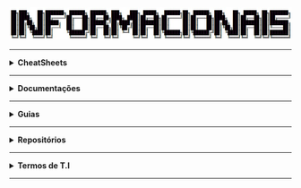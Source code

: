 <div align="Center"> 
<a 
  href="https://github.com/n3ur0cr45h/Informacionais/blob/main/Informacionais.jpg"> <img src="https://raw.githubusercontent.com/n3ur0cr45h/Informacionais/main/Informacionais.jpg">
</a>
</div>

----

<details>
  <summary><b> CheatSheets </b></summary>
<div align="Center"> 
<br>

| Título | Descrição | URL |
|--------|-----------|-----|
| OWASP Deserialization Cheat Sheet                      | Fornece práticas recomendadas e medidas de segurança para proteger sistemas contra vulnerabilidades de desserialização. | [Link](https://cheatsheetseries.owasp.org/cheatsheets/Deserialization_Cheat_Sheet.html) |
| OWASP XML External Entity (XXE) Prevention Cheat Sheet | Oferece técnicas e melhores práticas para prevenir vulnerabilidades de XML External Entity (XXE). | [Link](https://github.com/OWASP/CheatSheetSeries/blob/master/cheatsheets/XML_External_Entity_Prevention_Cheat_Sheet.md) |
| PentestMonkey Reverse Shell Cheat Sheet                | Fornece exemplos de como criar shells reversos em diversos sistemas operacionais, usados em testes de penetração. | [Link](https://web.archive.org/web/20200901140719/http://pentestmonkey.net/cheat-sheet/shells/reverse-shell-cheat-sheet) |
| PayloadsAllTheThings Command Injection Payload List    | Repositório com payloads para explorar falhas de injeção de comandos.                                             | [Link](https://github.com/payloadbox/command-injection-payload-list) |
| OWASP Password Storage Cheat Sheet | Diretrizes sobre como armazenar senhas de forma segura, incluindo técnicas de hashing seguro.                                         | [Link](https://cheatsheetseries.owasp.org/cheatsheets/Password_Storage_Cheat_Sheet.html) |
| PayloadsAllTheThings Reverse Shell Cheat Sheet          | Fornece um conjunto de exemplos de payloads de reverse shell para testes de penetração.                          | [Link](https://github.com/swisskyrepo/PayloadsAllTheThings/blob/master/Methodology%20and%20Resources/Reverse%20Shell%20Cheatsheet.md) |

</div> 
</details>

----

<details>
  <summary><b> Documentações </b></summary>
<div align="Center"> 
<br>

| Título                                | Descrição                                                                              | URL |
|---------------------------------------|----------------------------------------------------------------------------------------|---------------------------------------------------------------------------|
| Como o HTTPS Funciona                 | Explica como o HTTPS funciona e a segurança envolvida.                                 | [Link](https://robertheaton.com/2014/03/27/how-does-https-actually-work/) |
| Comunicação entre PC e Celular        | Guia sobre como usar o Android Debug Bridge (ADB) para comunicação entre PC e celular. | [Link](https://developer.android.com/tools/adb)                           |
| Modificar Fontes de Aplicativos       | Como usar o Android Studio para modificar fontes em aplicativos Android.               | [Link](https://developer.android.com/studio/)                             |
| Engenharia Reversa de APK's           | Ferramenta para engenharia reversa de APK's para análise de segurança.                 | [Link](https://apktool.org/)                                              |
| Desenvolvimento de API                | Ferramenta para o design, documentação e testes de APIs.                               | [Link](https://swagger.io/)                                               |
| Wfuzz                                 | Ferramenta para fuzzing de web applications, muito usada em testes de segurança.       | [Link](https://wfuzz.readthedocs.io/en/latest/)                           |

</div> 
</details>

----

<details>
  <summary><b> Guias </b></summary>
<div align="Center"> 
<br>

| Título                              | Descrição                                                                                                            | URL                                                                                         | 
| ------------------------------------| ---------------------------------------------------------------------------------------------------------------------| --------------------------------------------------------------------------------------------| 
| OWASP Code Review Guide             | Práticas de revisão para códigos-fonte, identificando e corrigindo vulnerabilidades de segurança em aplicações.      | [Link](https://owasp.org/www-project-code-review-guide/)                                    | 
| OWASP PHP Object Injection          | Explica sobre a vulnerabilidade de Injeção de Objetos PHP e como mitigá-la em aplicações.                            | [Link](https://owasp.org/www-community/vulnerabilities/PHP_Object_Injection)                | 
| OWASP Mobile Security Testing Guide | Guia de testes de segurança para aplicações móveis, abordando técnicas e ferramentas para mitigar vulnerabilidades.  | [Link](https://github.com/OWASP/owasp-mastg)                                                | 
| OWASP Web Security Testing Guide    | Documento com práticas e testes de segurança para aplicações web, abordando diferentes tipos de ameaças.             | [Link](https://github.com/OWASP/wstg/)                                                      | 
| Android Manifest Guide              | Guia oficial para trabalhar com o arquivo AndroidManifest.xml, configurando as permissões e componentes da aplicação.| [Link](https://developer.android.com/guide/topics/manifest/manifest-intro)                  | 

</div> 
</details>

----

<details>
  <summary><b> Repositórios </b></summary>
<div align="Center"> 
<br>

| Título                           | Descrição                                                                            | URL                                                                                      |  
|----------------------------------|------------------------------------------------------------------------------------- |------------------------------------------------------------------------------------------|  
| HashiCorp Vault                  | Sistema de gerenciamento de segredos para proteger dados sensíveis                   | [Link](https://github.com/hashicorp/vault/) |  
| Duo Labs Secret Bridge           | Ferramenta para auxiliar na integração segura de segredos e dados sensíveis          | [Link](https://github.com/duo-labs/secret-bridge/) |  
| Pastebin Scraper                 | Ferramenta para buscar dados expostos no Pastebin                                    | [Link](https://github.com/streaak/pastebin-scraper/) |  
| TruffleHog                       | Ferramenta de segurança que pesquisa repositórios Git para segredos expostos como chaves de API e credenciais. | [Link](https://github.com/trufflesecurity/trufflehog) |  
| Gitleaks                         | Ferramenta para escanear repositórios Git em busca de segredos expostos e dados sensíveis. | [Link](https://github.com/gitleaks/gitleaks) |  
| LinEnum                          | Script para escaneamento e coleta de informações de segurança sobre sistemas Linux. | [Link](https://github.com/rebootuser/LinEnum/blob/master/LinEnum.sh) |  
| LinkFinder                       | Ferramenta para encontrar links e URLs em arquivos JavaScript.                      | [Link](https://github.com/GerbenJavado/LinkFinder/) |  
| Objection                        | Framework de segurança para manipular e explorar apps móveis, com foco em bypass de segurança. | [Link](https://github.com/sensepost/objection/) |  
| GTFOBins                         | Repositório de comandos úteis para explorar sistemas, com foco em bypasses e técnicas de escalonamento de privilégios. | [Link](https://gtfobins.github.io/) |  
| Mobile Security Framework (MobSF)| Framework para análise de segurança de aplicações móveis, incluindo avaliação de risco e vulnerabilidades. | [Link](https://github.com/MobSF/Mobile-Security-Framework-MobSF/) |  
| GraphQL Playground               | Interface de desenvolvimento para testar e explorar APIs GraphQL.                   | [Link](https://github.com/graphql/graphql-playground/) |  
| American Fuzzy Lop (AFL)         | Ferramenta de fuzzing para detectar falhas de segurança em softwares.               | [Link](https://github.com/google/AFL/) |  
| Wfuzz                            | Ferramenta de fuzzing para testar aplicações web em busca de vulnerabilidades.      | [Link](https://github.com/xmendez/wfuzz/) |  
| Big List of Naughty Strings      | Lista de strings potencialmente perigosas, usadas para testar segurança de aplicações. | [Link](https://github.com/minimaxir/big-list-of-naughty-strings/) |  
| FuzzDB                           | Repositório contendo dicionários e payloads para testes de fuzzing, usados em segurança de aplicativos e infraestrutura. | [Link](https://github.com/fuzzdb-project/fuzzdb/) |  
| Sublist3r                        | Ferramenta para realizar reconhecimento de subdomínios na web.                      | [Link](https://github.com/aboul3la/Sublist3r/) |  
| FFUF                             | Ferramenta de fuzzing para realizar ataques de força bruta em diretórios e arquivos web. | [Link](https://github.com/ffuf/ffuf) |  
| Command Injection Payload List   | Lista de payloads para ataques de injeção de comandos em sistemas.                  | [Link](https://github.com/payloadbox/command-injection-payload-list) |  
| WhatBreach                       | Ferramenta para verificar vazamentos de dados e credenciais em diferentes fontes.   | [Link](https://github.com/Ekultek/WhatBreach) |  
| LeakLooker                       | Ferramenta para detectar dados sensíveis e credenciais expostas em repositórios.    | [Link](https://github.com/woj-ciech/LeakLooker) |  
| Buster                           | Ferramenta para automação de resolução de CAPTCHA, especialmente usada em testes de segurança. | [Link](https://github.com/sham00n/buster) |  
| Scavenger                        | Ferramenta de segurança para escanear e identificar informações sensíveis e vulnerabilidades em repositórios. | [Link](https://github.com/rndinfosecguy/Scavenger) |  
| Pwndb                            | Banco de dados de credenciais comprometidas, utilizado para verificar vazamentos de dados. | [Link](https://github.com/davidtavarez/pwndb) |  
| Social Engineer Toolkit          | Conjunto de ferramentas para realizar ataques de engenharia social e testes de segurança em organizações. | [Link](https://github.com/trustedsec/social-engineer-toolkit) |  
| BeEF (Browser Exploitation Framework) | Framework para exploração de navegadores com foco em atacar vulnerabilidades de segurança na web. | [Link](https://github.com/beefproject/beef) |  
| Sysmon Config                    | Configurações para monitoramento e coleta de dados do Sysmon para análise de segurança. | [Link](https://github.com/SwiftOnSecurity/sysmon-config) |  
| SysmonConfig Export              | Configuração XML do Sysmon para exportação e análise.                               | [Link](https://github.com/ion-storm/sysmon-config/blob/develop/sysmonconfig-export.xml) |  
| qBittorrent Base32 to Base16     | Guia para converter hashes base32 para base16 no qBittorrent.                       | [Link](https://github.com/qbittorrent/qBittorrent/wiki/How-to-convert-base32-to-base16-info-hashes) |

</div> 
</details>

----

<details>
  <summary><b> Termos de T.I </b></summary>
<div align="Center"> 
<br>

| Sigla / Termo                 | Descrição                                                                                                                                              |
|-------------------------------|--------------------------------------------------------------------------------------------------------------------------------------------------------|
| AC                             | Corrente Alternada (Energia fornecida através da rede elétrica)                                                                                       |
| ACLs                           | Access Control List                                                                                                                                   |
| ADK                            | Assessment and Deployment Kit - Ferramentas que ajudam os profissionais de TI a implantarem e gerenciarem sistemas operacionais                        |
| ADS                            | Alternate Data Stream                                                                                                                                  |
| AJAX                           | Asynchronous JavaScript                                                                                                                                 |
| APIPA                          | Automatic Private IP Addressing - Quando um cliente não consegue acessar o DHCP, ele se atribui um IP                                                |
| ARM                            | Advanced Risc Machine                                                                                                                                  |
| ARP                            | Address Resolution Protocol                                                                                                                            |
| ASCII                          | American Standard Code for Information Interchange                                                                                                    |
| ATA                            | Advanced Technology Attachment - Padrão de interface para conexão de dispositivos de armazenamento.                                                  |
| AWS                            | Amazon Web Services                                                                                                                                     |
| BAM                            | Background Activity Monitor - Rastreia e gerencia os processos executados em segundo plano                                                            |
| BCP                            | Business Continuity Plan - Sistema de prevenção e recuperação de potenciais ameaças para uma organização                                             |
| BGP                            | Border Gateway Protocol - Gerencia o roteamento dos pacotes entre roteadores - de rede em rede                                                        |
| BIA                            | Business Impact Analysis - Processo que determina e avalia os efeitos potenciais de uma interrupção para operações críticas de negócios                |
| BIOS                           | Basic Input Output System                                                                                                                              |
| BMC                            | Baseboard Management Controller - Controlador que permite o gerenciamento remoto de hardware                                                           |
| BSoD                           | Blue Screen of Death                                                                                                                                   |
| BTU                            | British Thermal Units - Unidade de energia usada para quantificar calor                                                                              |
| BYOD                           | Bring Your Own Device - Funcionários podem usar seus próprios dispositivos pessoais para trabalhar                                                    |
| Botnet                         | Máquinas comprometidas onde o atacante as manipula através de C2 para atacar (DDoS)                                                                   |
| CAPEX                          | Capital Expenditures                                                                                                                                   |
| CAS                            | Column Access Strobe                                                                                                                                   |
| CDP                            | Continuous Data Protection - Sistema de backup e recuperação que garante que os dados são copiados em tempo real                                      |
| CISC                           | Complex Instruction Set Computing                                                                                                                     |
| CMOS                           | Complementary Metal Oxide Semiconductor                                                                                                                |
| CMS                            | Content Management Service                                                                                                                             |
| COOP                           | Continuity of Operations - Prontidão para continuar performando trabalhos importantes, mesmo quando atingido por um evento negativo                   |
| CRU                            | Customer Replaceable Units - Peças facilmente trocáveis pelo cliente                                                                                  |
| CSP                            | Cloud Service Provider                                                                                                                                  |
| DAI                            | Dynamic Address Inspection - Configuração que previne spoofing de endereços na camada 2                                                                |
| DAM                            | Desktop Activity Moderator - Rastreia e registra as atividades do usuário no computador                                                               |
| DAS                            | Direct Attached Storage - Armazenamento conectado diretamente no servidor                                                                             |
| DC                             | Direct Current (Corrente Direta) - Energia fornecida através de baterias                                                                              |
| DC (Servidor)                  | Domain Controller - Processa requisições para autenticar usuários dentro do domínio de rede                                                           |
| DDR                            | Double Data Rate                                                                                                                                       |
| DDoS                           | Distributed Denial of Service - Vários zumbis inundando o alvo para desestabilizá-lo                                                                  |
| DFIR                           | Digital Forensics and Incident Response - Campo que coleciona artefatos de dispositivos digitais para investigar incidentes                             |
| DFSR                           | Distributed File System Replication - Serviço que sincroniza conteúdo de pastas entre servidores                                                      |
| DHCP                           | Dynamic Host Configuration Protocol                                                                                                                    |
| DMA                            | Direct Memory Access - Tecnologia que permite hardwares transferirem dados entre si sem envolver a CPU                                                |
| DNS                            | Domain Name Service                                                                                                                                     |
| DR                             | Disaster Recovery                                                                                                                                       |
| DRAM                           | Dynamic RAM                                                                                                                                           |
| DRM                            | Digital Rights Management - Tecnologia que gerencia e controla dados de usuários não autorizados. (proteção a direitos)                                |
| DS                             | Directory Service - Um banco de dados centralizado na rede, que pode conter pastas compartilhadas, usuários, grupos e etc...                             |
| DSC                            | Desired State Configuration                                                                                                                             |
| DSRM                           | Directory Services Restore Mode                                                                                                                         |
| DoD                            | Department of Defense                                                                                                                                   |
| DoS                            | Denial of Service - Inundação de pacotes para desestabilizar o alvo                                                                                   |
| ECC                            | Error Correcting Code                                                                                                                                   |
| EDR                            | EndPoint Detection and Response                                                                                                                         |
| ESD                            | Electrostatic Discharge - Descarga Eletrostática - Transferência de carga entre dois corpos com diferentes potenciais elétricos                        |
| ESE (Banco de Dados / Sistema Operacional) | Extensible Storage Device                                                                                                                              |
| FAT                            | File Allocation Table - Sistema de Arquivos do Windows, não sendo o padrão mais usado                                                                  |
| FC                             | Fibre Channel - Tecnologia de rede de alta velocidade usada principalmente em armazenamento em rede                                                   |
| FRU                            | Field Replaceable Unit - Peças trocáveis por técnicos/profissionais                                                                                   |
| FTP                            | File Transfer Protocol                                                                                                                                  |
| GPO                            | Group Policy Object - Conjunto de configurações de política de grupo no Windows                                                                        |
| GPT                            | Guid Partition Table                                                                                                                                   |
| GPU                            | Graphical Processing Unit                                                                                                                                 |
| HA                             | High Availability                                                                                                                                       |
| HBA                            | Host Bus Adapter - Adaptador para adicionar mais conexões buses no computador                                                                          |
| HCL                            | Hardware Compatibility Lists - Providencia detalhes sobre hardwares específicos suportados por um SO servidor                                          |
| HDD                            | Hard Disk Drive - Disco rígido, dispositivo de armazenamento de dados magnéticos.                                                                    |
| HID                            | Human Interface Devices - Dispositivos como teclados, mouses...                                                                                       |
| HSM                            | Hierarchical Storage Management - Sistema de gerenciamento de armazenamento hierárquico                                                                |
| HTTP                           | HyperText Transfer Protocol 80 - Protocolo usado na comunicação entre navegador e web server, transfere dados em texto claro                           |
| HTTPS                          | HyperText Transfer Protocol Secure 443 - Utiliza SSL e TLS para criptografar dados e transferir as informações entre navegador e server                |
| HVAC                           | Heating / Ventilation / Air Conditioning                                                                                                               |
| Hypervisor                     | Virtualization Software                                                                                                                                 |
| IC                             | Integrated Circuits - Circuito feito de componentes eletrônicos, como resistores, capacitores e transistores                                            |
| IDE                            | Integrated Drive Electronics - Interface antiga para conexão de dispositivos de armazenamento.                                                        |
| IDF                            | Intermediary Distribution Frame                                                                                                                         |
| IEEE                           | Institute of Electrical and Electronics Engineers                                                                                                       |
| IMAP (E-Mail)                  | Internet Message Access Protocol                                                                                                                       |
| IOPS                           | Input / Output Operations per Second                                                                                                                   |
| IP                             | Internet Protocol                                                                                                                                      |
| IP KVM                         | IP Keyboard, Video, Mouse - Permite controle remoto de um computador ou servidor através da rede                                                     |
| IPMI                           | Intelligent Platform Management Interface - Interface para gerenciamento remoto de hardware de servidores                                              |
| IPSec                          | Internet Protocol Security                                                                                                                             |
| ISO                            | Open Source Interconnection                                                                                                                             |
| IoT                            | Internet of Things                                                                                                                                      |
| JSON                           | JavaScript Object Notation                                                                                                                              |
| KMS                            | Key Management Service - Permite as empresas licenciarem softwares windows dentro da rede                                                             |
| KQL                            | Kibana Query Language                                                                                                                                   |
| KVM                            | Keyboard, Video, Mouse                                                                                                                                  |
| KVM Switch                     | Switch que permite conectar um conjunto de periféricos para controlar múltiplas máquinas                                                                |
| LDAP                           | Lightweight Directory Access Protocol - Protocolo que permite acessar recursos dentro de uma rede                                                     |
| LFF                            | Large Form Factor - Fator de forma grande, geralmente usado para discos rígidos.                                                                       |
| LOLBAS                   | Living Off The Land Binaries, Scripts and Libraries                                                                                                   |
| LOM                       | Lights-Out Management - Tecnologia que permite a administração remota de servidores mesmo quando desligados.                                          |
| LRU                       | Least Recently Used                                                                                                                                   |
| LUN                       | Logical Unit Numbers - Número usado para identificar uma unidade lógica relacionada ao armazenamento de computador                                     |
| MAC                       | Media Access Control                                                                                                                                   |
| MBR                       | Master Boot Record - Primeiro setor de armazenamento que possui dados especiais sobre o SO, usado para iniciar o PC                                  |
| MDF                       | Main Distribution Frame                                                                                                                                 |
| MDM                       | Mobile Device Management - Permite administradores controlarem, protegerem e inserir políticas nos dispositivos móveis                                 |
| MFT                       | Master File Table - Banco de dados no NTFS que armazena informação de todos os arquivos e diretórios no volume NTFS                                    |
| MHz                       | Megahertz                                                                                                                                             |
| MIB                       | Management Information Base - Base de informações de gerenciamento utilizada por protocolos como SNMP.                                               |
| MIME                      | Multipurpose Internet Mail Extensions                                                                                                                 |
| MMC                       | Microsoft Management Console - Framework que hospeda ferramentas administrativas chamadas SNAP-INS                                                    |
| MRU                       | Most Recently Used                                                                                                                                     |
| MTBF                      | Mean Time Between Failures - Normalmente associado a hardware, tempo médio de vida até ocorrer falhas                                                |
| MTTR                      | Mean Time to Repair - Medida de tempo que expressa, em média, quanto tempo leva para componentes voltarem ao normal                                   |
| Multihomed                | Servidor que possui mais de uma placa de rede                                                                                                        |
| NAC                       | Network Access Control - Abordagem de segurança que restringe acesso a recursos na rede                                                               |
| NAS                       | Network Attached Storage - Armazenamento através da rede                                                                                             |
| NAT                       | Network Address Translation                                                                                                                           |
| NEMA                      | National Electronic Manufacturers Association                                                                                                         |
| NFS                       | Network File System - Protocolo que permite usuários em computadores clientes acessarem arquivos na rede                                               |
| NIC                       | Network Interface Card - Placa de Rede usada para conexões                                                                                           |
| NIC Teaming               | Agrupar placas de rede para balancear cargas ou melhorar o throughput                                                                                 |
| NIST                      | National Institute of Standards and Technology                                                                                                        |
| NLA                       | Network Level Authentication - Método de autenticação para conexões remotas no Windows.                                                              |
| NLB                       | Network Load Balancing                                                                                                                                |
| NOS                       | Network Operating System - Sistema operacional focado em gerenciar e facilitar as comunicações entre um grupo de computadores                           |
| NTFS                      | New Technology File System - Sistema de arquivos que possui mais segurança, confiança e capacidade de recuperação                                      |
| NTLM                      | New Technology LAN Manager - Suite de Protocolos de Segurança, ofertados pela Microsoft (SSO)                                                        |
| NTP                       | Network Time Protocol - Protocolo que sincroniza os relógios dos dispositivos na rede, com um relógio de referência                                   |
| OEM Hardware              | Original Equipment Manufacturer Hardware - Hardware produzido por um fabricante original para uso em seus sistemas.                                  |
| OPEX                      | Operating Expenditures                                                                                                                                 |
| OSINT                     | Open Source Intelligence                                                                                                                               |
| OU                        | Organizational Unit - Unidade organizacional, uma unidade dentro de um domínio do Active Directory.                                                  |
| P2P                       | Person to Person                                                                                                                                      |
| P2V                       | Physical To Virtual - Conversão de um computador/servidor físico para um ambiente virtual                                                             |
| PCB                       | Printed Circuit Board                                                                                                                                  |
| PCI                       | Peripheral Component Interconnect - Padrão de placa de expansão antiga                                                                              |
| PCI-X                     | PCI Extended - Melhora das taxas de transferência do PCI                                                                                             |
| PCIe                      | PCI Express - Melhora das taxas de transferência de PCI e PCI-X                                                                                      |
| PKI                       | Public Key Infrastructure - Gerenciamento de criptografia e certificados digitais                                                                    |
| POODLE                    | Padding Oracle on Downgraded Legacy Encryption                                                                                                        |
| POP (E-Mail)              | Post Office Protocol                                                                                                                                   |
| PXE                       | PreBoot Execution Environment - Interface Cliente-Servidor que permite computadores bootarem de uma conexão de rede                                    |
| PnP                       | Plug and Play - Inserir ou retirar um componente com o sistema ativo e ser reconhecido no mesmo instante                                              |
| Power Distribution Unit   | Dispositivo que distribui energia elétrica para equipamentos dentro de um data center                                                                 |
| Powershell DSC            | PowerShell Desired State Configuration - Ferramenta de configuração e gerenciamento de estado desejado do PowerShell.                                  |
| QoS                       | Quality of Service                                                                                                                                     |
| RAID                      | Redundant Array of Inexpensive / Independent Discs                                                                                                   |
| RAM                       | Random Access Memory                                                                                                                                   |
| RATs                      | Remote Access Trojans                                                                                                                                |
| RDP                       | Remote Desktop Protocol - Protocolo para acesso remoto a sistemas Windows.                                                                            |
| RFC                       | Request for Comments - Criação de Padrões                                                                                                              |
| RFID                      | Radio Frequency Identification - Tecnologia de identificação por radiofrequência.                                                                   |
| RID                       | Relative Identifier - Identifica unicamente uma conta ou grupo dentro de um domínio                                                                   |
| RIS                       | Remote Installation Services (Windows Server) - Permite a instalação de sistemas operacionais windows para clientes na rede                           |
| RISC                      | Reduced Instruction Set Computing                                                                                                                     |
| ROM                       | Read Only Memory                                                                                                                                       |
| RPO                       | Recovery Point Objective - Quantidade de recursos que uma empresa recuperará em caso de pane                                                           |
| RR                        | Resource Records - Armazena dados sobre nomes de domínios e endereços IP                                                                             |
| RRAS                      | Routing and Remote Access Service - Suite de serviços de rede do Windows que permitem um servidor performar como um roteador                           |
| RSAT                      | Remote Server Administration Tools - Coleção de funções, ferramentas e MMC que permite gerenciamento de servidores                                    |
| RTO                       | Recovery Time Objective - Avaliação do tempo máximo para restabelecimento de um sistema                                                               |
| Regex                     | Regular Expressions                                                                                                                                   |
| S3 Bucket                 | Simple Storage Service                                                                                                                                 |
| SAM                       | Security Accounts Manager - Gerencia informações dos usuários, incluindo usernames e hashes de senha                                                  |
| SAS                       | Storage Area Networks - Redes de armazenamento                                                                                                        |
| SATA                      | Serial Advanced Technology Attachment - Interface para conexão de dispositivos de armazenamento.                                                    |
| SCCM                      | System Center Configuration Manager - Ferramenta de gerenciamento de configuração e implantação da Microsoft.                                          |
| SCSI                      | Serial Attached SCSI (SAS)                                                                                                                             |
| SCUP                      | System Center Updates Publisher - Ferramenta para publicar atualizações de software no System Center Configuration Manager.                            |
| SDR                       | Single Data Rate                                                                                                                                       |
| SFF                       | Small Form Factor - Fator de forma pequeno, geralmente usado para discos rígidos.                                                                     |
| SIEM                      | Security Information and Event Management                                                                                                              |
| SLA                       | Service Level Agreement - Contrato sobre a expectativa de serviços do fornecedor                                                                     |
| SMB                       | Server Message Block - Protocolo usado para compartilhamento de recursos na rede                                                                     |
| SMP                       | Symmetric Multiprocessing                                                                                                                              |
| SMTP (E-Mail)             | Simple Mail Transfer Protocol                                                                                                                          |
| SNMP                      | Simple Network Management Protocol - Protocolo para monitoramento e gerenciamento de dispositivos de rede.                                            |
| SPL                       | Search Processing Language (Splunk)                                                                                                                   |
| SRAM                      | Static RAM (Mais rápida e mais econômica em relação a energia)                                                                                       |
| SSD                       | Solid State Drive                                                                                                                                      |
| SSH                       | Secure Shell                                                                                                                                           |
| SSHD                      | Solid State Hybrid Drive - Disco híbrido que combina tecnologia de disco rígido e SSD                                                                  |
| SSL                       | Secure Socket Layer - Protocolo de segurança baseado em criptografia, predecessor do TLS                                                               |
| STP                       | Spanning Tree Protocol - Resolve problemas de loop em redes comutadas                                                                                 |
| SWGDE                      | Scientific Workgroup on Digital Evidence                                                                                                               |
| Schema (Banco de Dados)   | Conhecimento de colunas e tipos                                                                                                                        |
| TCP                       | Transmission Control Protocol                                                                                                                          |
| TD                        | Thumb Drive                                                                                                                                           |
| TDL                       | Top Domain Levels - Domínios .com .org .net .mil .gov .beer etc                                                                                       |
| TFTP                       | Trivial File Transfer Protocol - Versão simplificada do FTP. Focado em simplicidade e minimalismo, ao invés de recursos e segurança                   |
| TLS                        | Transport Layer Security - Protocolo de segurança atualmente utilizado nas comunicações de rede                                                        |
| Typed URL                 | URL Digitada Manualmente                                                                                                                               |
| U                         | Rack Unit                                                                                                                                             |
| UDP                       | User Datagram Protocol                                                                                                                                 |
| UEFI                       | Unified Extensible Firmware Interface                                                                                                                  |
| UID     | Unit Identification                                                                                |
| UPS     | Uninterruptible Power Supply: Fornecimento de energia quando há queda de energia                 |
| URL     | Uniform Resource Locator: Localizador uniforme de recursos                                       |
| USB     | Universal Serial Bus: Tecnologia para transferência de dados entre dispositivos                  |
| UUID    | Unique Unique Identifier: Identificador único para objetos em sistemas computacionais           |
| VHD     | Virtual Hard Disk: Disco rígido virtual usado em ambientes de máquinas virtuais                   |
| VLAN    | Virtual Local Area Network: Rede local virtual utilizada para segmentação de redes               |
| VMM     | Virtual Machine Manager: Conjunto de produtos para gerenciar infraestruturas virtualizadas         |
| VNC     | Virtual Network Computing: Protocolo para controle remoto de computadores                        |
| VOIP    | Voice Over IP: Transmissão de voz através de protocolo IP                                        |
| VPN     | Virtual Private Network: Rede privada virtual                                                     |
| VRM     | Voltage Regulator Module: Módulo que regula a voltagem fornecida à CPU                           |
| VSS     | Volume Shadow Copy Service: Serviço do Windows para criar cópias de sombra                       |
| VSS     | Volume Shadow Service: Criação de cópias "point-in-time" para dados                              |
| WBEM    | Web-Based Enterprise Management: Protocolo de gerenciamento baseado em web                       |
| WDS     | Windows Deployment Services: Implantação remota do sistema operacional Windows                    |
| WIM     | Windows Imaging Format: Formato de imagem para implantar sistemas operacionais Windows            |
| WSUS    | Windows Server Update Services: Serviço de gerenciamento de atualizações do Windows               |
| WWNN    | World Wide Node Name: Identificador exclusivo atribuído a um nó em uma rede de fibra             |
| WWPN    | World Wide Port Name: Identificador exclusivo atribuído a uma porta em uma rede de fibra         |
| WWW     | World Wide Web: Rede mundial de informações interconectadas                                        |
| WinRM   | Windows Remote Management: Protocolo de gerenciamento remoto para sistemas Windows                |
| XD      | Execute Disable: Tecnologia de segurança que impede execução de código em áreas não autorizadas |
| XaaS    | Anything As a Service: Modelo onde qualquer serviço de TI pode ser oferecido como serviço na nuvem |
| iDRAC   | Integrated Dell Remote Access: Solução de gerenciamento remoto da Dell para servidores            |
| iDRAC   | Integrated Dell Remote Access Controller: Solução de gerenciamento remoto da Dell para servidores  |
| iLO     | Integrated Lights-Out: Solução de gerenciamento remoto da HP para servidores                     |
| vNIC    | Virtual Network Integrated Card: Placa de rede virtual usada em servidores virtualizados          |
| FSRM    | File Server Resource Manager: Ferramenta para gerenciar recursos de armazenamento no Windows Server |
| DISM    | Deployment Image Servicing and Management: Utilitário para gerenciar imagens de instalação do Windows |
| JBOD    | Just a Bunch of Disks: Configuração onde discos são tratados como um único volume sem redundância |
| LVM     | Logical Volume Management: Sistema usado em Unix/Linux para gerenciar volumes lógicos             |
| VMFS    | Virtual Machine File System: Sistema de arquivos da VMware para máquinas virtuais                 |
| CSV     | Cluster Shared Volumes: Recurso do Windows Server para acesso simultâneo a volumes compartilhados  |
| WoL     | Wake on LAN: Tecnologia que permite ligar um computador remotamente via rede                     |
| RIP     | Routing Information Protocol: Protocolo de roteamento em redes de computadores                     |
| OSPF    | Open Shortest Path First: Protocolo de roteamento para determinar o melhor caminho em redes IP     |
| PAT     | Port Address Translation: Método para tradução de endereços IP e portas                           |
| CIDR    | Classless Inter-Domain Routing: Método de endereçamento IP para melhor uso de endereços            |
| ADFS    | Active Directory Federation Services: Autenticação única e autorização entre serviços confiáveis  |
| OTP     | One Time Password: Senha de uso único para autenticação                                           |
| DAC     | Dynamic Access Control: Controle de acesso com base em atributos dinâmicos de usuários e recursos |
| RBAC    | Role-Based Access Control: Controle de acesso baseado nas funções dos usuários                   |
| MAC     | Mandatory Access Control: Controle de acesso determinado por políticas do administrador           |
| NAC     | Network Access Control: Tecnologia para controlar o acesso à rede                               |
| RADIUS  | Remote Authentication Dial-In User Service: Protocolo de autenticação para controle de acesso     |
| TACACS  | Terminal Access Controller Access Control System: Protocolo de autenticação e autorização         |
| DPI     | Deep Packet Inspection: Técnica para examinar pacotes de dados em profundidade                    |
| SECaaS  | Security as a Service: Modelo de entrega de soluções de segurança como serviço na nuvem            |
| NSGs    | Network Security Groups: Grupos de segurança de rede usados para controlar tráfego em nuvens       |
| DMZ     | Demilitarized Zone: Zona de rede separando redes internas e externas                              |
| CA      | Certificate Authority: Autoridade que emite e revoga certificados digitais                        |
| RA      | Registration Authorities: Entidades que validam informações antes de emitir certificados          |
| IDS     | Intrusion Detection System: Sistema para detectar intrusões em redes ou sistemas                   |
| IPS     | Intrusion Prevention System: Sistema que previne intrusões em tempo real                          |
| HIDS    | Host Intrusion Detection System: Sistema de detecção de intrusões em um dispositivo específico     |
| NIDS    | Network Intrusion Detection System: Sistema de detecção de intrusões na rede                      |
| HIPS    | Host Intrusion Prevention System: Sistema de prevenção de intrusões em um host                   |
| NIPS    | Network Intrusion Prevention System: Sistema de prevenção de intrusões na rede                    |
| DLP     | Data Loss Prevention: Técnicas para evitar a perda de dados sensíveis                            |
| AIP     | Azure Information Protection: Serviço da Microsoft para proteger dados na nuvem                   |
| PCI-DSS | Payment Card Industry Data Security Standard: Padrões de segurança para dados de pagamento        |
| HIPAA   | Health Insurance Portability and Accountability: Lei de proteção de informações de saúde nos EUA   |
| PII     | Personally Identifiable Information: Informações que identificam uma pessoa                       |
| EFS     | Encrypting File System: Recurso do Windows para criptografar arquivos                             |
| FEK     | File Encryption Key: Chave usada para criptografar arquivos individuais                          |
| WSL     | Windows Subsystem for Linux: Permite rodar Linux em um ambiente Windows sem precisar de VM       |
| VQL     | Velociraptor Query Language: Linguagem de consulta personalizada para endpoints                   |
| ITIL    | Information Technology Infrastructure Library: Conjunto de práticas para gerenciamento de TI     |
| HCL     | Hardware Compatibility List: Lista de hardware compatível com sistemas específicos                |
| DTX     | Discontinuous Transmission: Técnica de transmissão de dados com intervalos de inatividade         |
| DCS     | Data Collector Sets: Conjuntos de coletores de dados para análise de desempenho                   |
| TDR     | Time Domain Reflectometer: Dispositivo para localizar falhas em cabos de comunicação              |
| OTDR    | Optical Time Domain Reflectometer: Dispositivo para diagnosticar problemas em fibras ópticas      |
| GPO     | Group Policy Objects: Políticas de configuração aplicáveis em domínios do Windows                |
| WMI     | Windows Management Instrumentation: Infraestrutura de gerenciamento de dispositivos              |
| WQL     | WMI Query Language: Linguagem para consultar informações do WMI                                    |
| NLB     | Network Load Balancing: Recurso para distribuir tráfego de rede entre servidores                  |
| CSR     | Certificate Signing Request: Solicitação de assinatura de certificado digital                    |
| IMAF    | Internet Message Format: Formato e sintaxe para mensagens de e-mail                               |
| BCC     | Blind Carbon Copy: Envio de e-mail para destinatários ocultos                                    |
| SPF     | Sender Policy Framework: Protocolo de autenticação para envio de e-mails                         |
| DKIM    | DomainKeys Identified Mail: Autenticação de e-mails usando assinaturas digitais                   |
| DMARC   | Domain Based Message Authentication, Reporting and Conformance: Autenticação combinada de e-mails |
| S/MIME  | Secure/Multipurpose Internet Mail Extensions: Protocolo de envio de e-mails seguros               |
| SUDO    | Super Users Do: Comando para executar tarefas como superusuário em Unix/Linux                    |
| LTS     | Long Term Support: Versões de software com suporte a longo prazo                                 |
| COW     | Copy on Write: Estratégia de dados onde as cópias são feitas apenas quando há modificação         |
| PAM     | Pluggable Authentication Modules: Sistema de autenticação flexível e modular                    |
| OWASP   | Open Worldwide Application Security Project: Projeto focado na segurança de aplicações            |
| BOLA    | Broken Object Level Authorization: Vulnerabilidade de acesso não autorizado a objetos            |
| BUA     | Broken User Authentication: Falha na autenticação de usuários                                    |
| NVD     | National Vulnerability Database: Banco de dados de vulnerabilidades conhecidas                   |
| DoD     | Department of Defense: Departamento de Defesa dos EUA                                             |
| VDP     | Vulnerability Disclosure Program: Programa para relatar vulnerabilidades de forma estruturada     |
| PIM     | Privileged Identity Management: Gestão de identidades privilegiadas                             |
| PAM     | Privileged Access Management: Gestão de acesso privilegiado                                      |

</div> 
</details>

----

